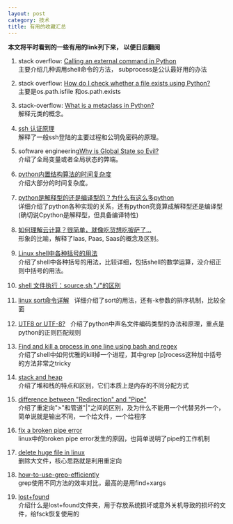 ```yaml
---
layout: post
category: 技术
title: 有用的收藏汇总
---
```


**本文将平时看到的一些有用的link列下来， 以便日后翻阅**

1. stack overflow: [Calling an external command in Python](https://stackoverflow.com/questions/89228/calling-an-external-command-in-python)    
主要介绍几种调用shell命令的方法， subprocess是公认最好用的办法

2. stack overflow: [How do I check whether a file exists using Python?](https://stackoverflow.com/questions/82831/how-do-i-check-whether-a-file-exists-using-python)    
主要是os.path.isfile 和os.path.exists  

3. stack-overflow: [What is a metaclass in Python?](https://stackoverflow.com/questions/100003/what-is-a-metaclass-in-python)     
解释元类的概念。  

4. [ssh 认证原理](http://itindex.net/detail/48724-ssh-%E8%AE%A4%E8%AF%81-%E5%8E%9F%E7%90%86?utm_source=tuicool&utm_medium=referral)   
解释了一般ssh登陆的主要过程和公玥免密码的原理。

5. software engineering[Why is Global State so Evil?](https://softwareengineering.stackexchange.com/questions/148108/why-is-global-state-so-evil)    
介绍了全局变量或者全局状态的弊端。

6. [python内置结构算法的时间复杂度](https://www.douban.com/note/491584335/)    
介绍大部分的时间复杂度。

7. [python是解释型的还是编译型的？为什么有这么多python](http://www.oschina.net/translate/why-are-there-so-many-pythons)  
详细介绍了python各种实现的关系，还有python究竟算成解释型还是编译型(确切说Cpython是解释型，但具备编译特性)

8. [如何理解云计算？很简单，就像吃货想吃披萨了...](http://www.chinacloud.cn/show.aspx?id=19758&cid=18)  
形象的比喻，解释了Iaas, Paas, Saas的概念及区别。

9. [Linux shell中各种括号的用法](http://www.dwhd.org/20150708_211624.html)    
介绍了shell中各种括号的用法，比较详细，包括shell的数学运算，没介绍正则中括号的用法。

10. [shell 文件执行：source,sh,"./"的区别](https://www.cnblogs.com/pcat/p/5467188.html)

11. [linux sort命令详解](https://www.cnblogs.com/51linux/archive/2012/05/23/2515299.html)   
详细介绍了sort的用法，还有-k参数的排序机制，比较全面

12. [UTF8 or UTF-8?](https://stackoverflow.com/questions/41680533/is-coding-utf-8-also-a-comment-in-python?utm_medium=organic&utm_source=google_rich_qa&utm_campaign=google_rich_qa)   
介绍了python中声名文件编码类型的办法和原理，重点是python的正则匹配规则

13. [Find and kill a process in one line using bash and regex](https://stackoverflow.com/questions/3510673/find-and-kill-a-process-in-one-line-using-bash-and-regex)   
介绍了shell中如何优雅的kill掉一个进程，其中grep [p]rocess这种加中括号的方法非常之tricky

14. [stack and heap](https://stackoverflow.com/questions/79923/what-and-where-are-the-stack-and-heap)    
介绍了堆和栈的特点和区别，它们本质上是内存的不同分配方式

15. [difference between "Redirection" and "Pipe"](https://askubuntu.com/questions/172982/what-is-the-difference-between-redirection-and-pipe)  
介绍了重定向">"和管道"|"之间的区别，及为什么不能用一个代替另外一个，简单说就是输出不同，一个给文件，一个给程序  

16. [fix a broken pipe error](https://superuser.com/questions/554855/how-can-i-fix-a-broken-pipe-error)   
linux中的broken pipe error发生的原因，也简单说明了pipe的工作机制  

17. [delete huge file in linux](https://www.tecmint.com/empty-delete-file-content-linux/)   
删除大文件，核心思路就是利用重定向  

18. [how-to-use-grep-efficiently](https://stackoverflow.com/questions/5200591/how-to-use-grep-efficiently)  
grep使用不同方法的效率对比，最高的是用find+xargs

19. [lost+found](https://unix.stackexchange.com/questions/18154/what-is-the-purpose-of-the-lostfound-folder-in-linux-and-unix)  
介绍什么是lost+found文件夹，用于存放系统损坏或意外关机导致的损坏的文件，给fsck恢复使用的